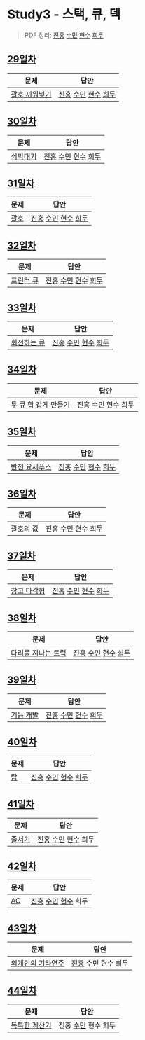 # Study3 - 스택, 큐, 덱
> PDF 정리: [진홍](self_study/kjh.pdf) [수민](self_study/ysm.pdf) [현수](self_study/hhs.pdf) [희두](self_study/jhd.pdf)

## [29일차](Day29)

| 문제                 | 답안                |
| -------------------- | ------------------- |
| [괄호 끼워넣기](https://www.acmicpc.net/problem/11899) | [진홍](Day29/kjh.kt) [수민](Day29/ysm.cpp) [현수](Day29/hhs.java) [희두](Day29/jhd.cpp) |


## [30일차](Day30)

| 문제                 | 답안                |
| -------------------- | ------------------- |
| [쇠막대기](https://www.acmicpc.net/problem/10799) | [진홍](Day30/kjh.kt) [수민](Day30/ysm.cpp) [현수](Day30/hhs.java) [희두](Day30/jhd.cpp) |

## [31일차](Day31)

| 문제                 | 답안                |
| -------------------- | ------------------- |
| [괄호](https://www.acmicpc.net/problem/9012) | [진홍](Day31/kjh.kt) [수민](Day31/ysm.cpp) [현수](Day31/hhs.java) [희두](Day31/jhd.cpp) |

## [32일차](Day32)

| 문제                 | 답안                |
| -------------------- | ------------------- |
| [프린터 큐](https://www.acmicpc.net/problem/1966) | [진홍](Day32/kjh.kt) [수민](Day32/ysm.cpp) [현수](Day32/hhs.java) [희두](Day32/jhd.cpp) |


## [33일차](Day33)

| 문제                 | 답안                |
| -------------------- | ------------------- |
| [회전하는 큐](https://www.acmicpc.net/problem/1021) | [진홍](Day33/kjh.kt) [수민](Day33/ysm.cpp) [현수](Day33/hhs.java) [희두](Day33/jhd.cpp) |

## [34일차](Day34)

| 문제                 | 답안                |
| -------------------- | ------------------- |
| [두 큐 합 같게 만들기](https://school.programmers.co.kr/learn/courses/30/lessons/118667) | [진홍](kjh.java) [수민](Day34/ysm.cpp) [현수](Day34/hhs.java) [희두](Day34/jhd.cpp) |

## [35일차](Day35)

| 문제                 | 답안                |
| -------------------- | ------------------- |
| [반전 요세푸스](https://www.acmicpc.net/problem/20301) | [진홍](Day35/kjh.kt) [수민](Day35/ysm.cpp) [현수](Day35/hhs.java) [희두](Day35/jhd.cpp) |

## [36일차](Day36)

| 문제                 | 답안                |
| -------------------- | ------------------- |
| [괄호의 값](https://www.acmicpc.net/problem/2504) | [진홍](Day36/kjh.kt) [수민](Day36/ysm.cpp) [현수](Day36/hhs.java) [희두](Day36/jhd.cpp) |

## [37일차](Day37)

| 문제                 | 답안                |
| -------------------- | ------------------- |
| [창고 다각형](https://www.acmicpc.net/problem/2304) | [진홍](Day37/kjh.kt) [수민](Day37/ysm.cpp) [현수](Day37/hhs.java) [희두](Day37/jhd.cpp) |

## [38일차](Day38)

| 문제                 | 답안                |
| -------------------- | ------------------- |
| [다리를 지나는 트럭](https://school.programmers.co.kr/learn/courses/30/lessons/42583) | [진홍](Day38/kjh.kt) [수민](Day38/ysm.cpp) [현수](Day38/hhs.java) [희두](Day38/jhd.cpp) |

## [39일차](Day39)

| 문제                 | 답안                |
| -------------------- | ------------------- |
| [기능 개발](https://school.programmers.co.kr/learn/courses/30/lessons/42586) | [진홍](Day39/kjh.kt) [수민](Day39/ysm.cpp) [현수](Day39/hhs.java) [희두](Day39/jhd.cpp) |

## [40일차](Day40)

| 문제                 | 답안                |
| -------------------- | ------------------- |
| [탑](https://www.acmicpc.net/problem/2493) | [진홍](Day40/kjh.kt) [수민](Day40/ysm.cpp) [현수](Day40/hhs.java) [희두](Day40/jhd.cpp) |

## [41일차](Day41)

| 문제                 | 답안                |
| -------------------- | ------------------- |
| [줄서기](https://www.acmicpc.net/problem/17178) | [진홍](Day41/kjh.kt) [수민](Day41/ysm.cpp) [현수](Day41/hhs.java) 희두 |

## [42일차](Day42)

| 문제                 | 답안                |
| -------------------- | ------------------- |
| [AC](https://www.acmicpc.net/problem/5430) | [진홍](Day42/kjh.kt) [수민](Day42/ysm.cpp) [현수](Day42/hhs.java) 희두 |

## [43일차](Day43)

| 문제                 | 답안                |
| -------------------- | ------------------- |
| [외계인의 기타연주](https://www.acmicpc.net/problem/2841)| [진홍](Day43/kjh.kt) 수민 현수 희두 |

## [44일차](Day44)

| 문제                 | 답안                |
| -------------------- | ------------------- |
| [독특한 계산기](https://www.acmicpc.net/problem/19591) | 진홍 [수민](Day44/ysm.cpp) 현수 희두 |
